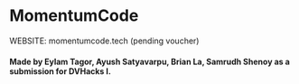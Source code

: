 # MomentumCode
WEBSITE: momentumcode.tech (pending voucher)

#### Made by Eylam Tagor, Ayush Satyavarpu, Brian La, Samrudh Shenoy as a submission for DVHacks I.
